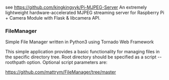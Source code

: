 see https://github.com/kingkingyyk/Pi-MJPEG-Server
An extremely lightweight hardware-accelerated MJPEG streaming server for Raspberry Pi + Camera Module with Flask & libcamera API.



### FileManager
Simple File Manager written in Python3 using Tornado Web Framework

This simple application provides a basic functionality for managing files in the specific directory tree. Root directory should be specified as a script --roothpath option. Optional script parameters are:

https://github.com/mattrym/FileManager/tree/master